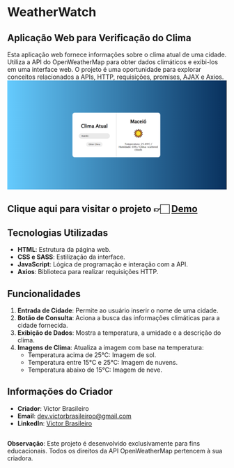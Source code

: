 # WeatherWatch

## Aplicação Web para Verificação do Clima

Esta aplicação web fornece informações sobre o clima atual de uma cidade. Utiliza a API do OpenWeatherMap para obter dados climáticos e exibi-los em uma interface web. O projeto é uma oportunidade para explorar conceitos relacionados a APIs, HTTP, requisições, promises, AJAX e Axios.
<img src="src/img/image.png" alt="">

## Clique aqui para visitar o projeto 👉🏻 <a href="https://victorbrasileiroo.github.io/WeatherWatch/">Demo</a>

## Tecnologias Utilizadas

- **HTML**: Estrutura da página web.
- **CSS e SASS**: Estilização da interface.
- **JavaScript**: Lógica de programação e interação com a API.
- **Axios**: Biblioteca para realizar requisições HTTP.

## Funcionalidades

1. **Entrada de Cidade**: Permite ao usuário inserir o nome de uma cidade.
2. **Botão de Consulta**: Aciona a busca das informações climáticas para a cidade fornecida.
3. **Exibição de Dados**: Mostra a temperatura, a umidade e a descrição do clima.
4. **Imagens de Clima**: Atualiza a imagem com base na temperatura:
   - Temperatura acima de 25°C: Imagem de sol.
   - Temperatura entre 15°C e 25°C: Imagem de nuvens.
   - Temperatura abaixo de 15°C: Imagem de neve.
  
## Informações do Criador

- **Criador**: Victor Brasileiro
- **Email**: [dev.victorbrasileiroo@gmail.com](mailto:dev.victorbrasileiroo@gmail.com)
- **LinkedIn**: [Victor Brasileiro](https://www.linkedin.com/in/victorbrasileirooo)

##
**Observação**: Este projeto é desenvolvido exclusivamente para fins educacionais. Todos os direitos da API OpenWeatherMap pertencem à sua criadora.
